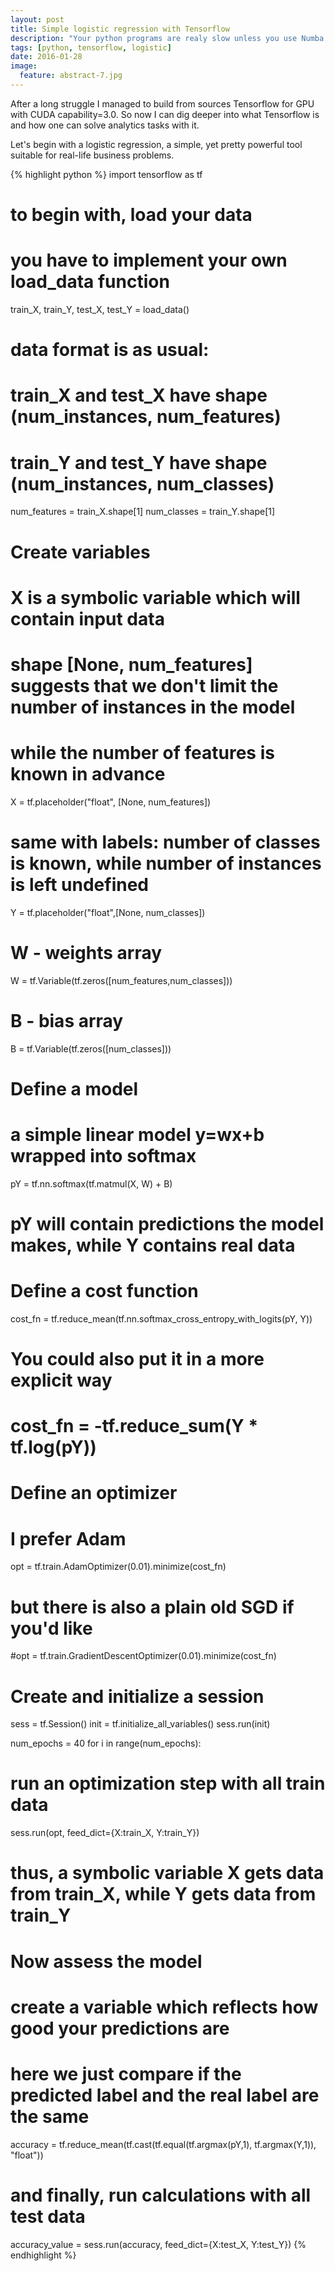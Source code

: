 ```yaml
---
layout: post
title: Simple logistic regression with Tensorflow
description: "Your python programs are realy slow unless you use Numba. Part 2."
tags: [python, tensorflow, logistic]
date: 2016-01-28
image:
  feature: abstract-7.jpg
---
```


After a long struggle I managed to build from sources Tensorflow for GPU with CUDA capability=3.0.
So now I can dig deeper into what Tensorflow is and how one can solve analytics tasks with it.

Let's begin with a logistic regression, a simple, yet pretty powerful tool suitable for real-life business problems.

{% highlight python %}
import tensorflow as tf

# to begin with, load your data
# you have to implement your own load_data function
train_X, train_Y, test_X, test_Y = load_data()

# data format is as usual:
# train_X and test_X have shape (num_instances, num_features)
# train_Y and test_Y have shape (num_instances, num_classes)
num_features = train_X.shape[1]
num_classes = train_Y.shape[1]

# Create variables
# X is a symbolic variable which will contain input data
# shape [None, num_features] suggests that we don't limit the number of instances in the model
# while the number of features is known in advance
X = tf.placeholder("float", [None, num_features])
# same with labels: number of classes is known, while number of instances is left undefined
Y = tf.placeholder("float",[None, num_classes])

# W - weights array
W = tf.Variable(tf.zeros([num_features,num_classes]))
# B - bias array
B = tf.Variable(tf.zeros([num_classes]))

# Define a model
# a simple linear model y=wx+b wrapped into softmax
pY = tf.nn.softmax(tf.matmul(X, W) + B)
# pY will contain predictions the model makes, while Y contains real data

# Define a cost function
cost_fn = tf.reduce_mean(tf.nn.softmax_cross_entropy_with_logits(pY, Y))
# You could also put it in a more explicit way
# cost_fn = -tf.reduce_sum(Y * tf.log(pY))

# Define an optimizer
# I prefer Adam
opt = tf.train.AdamOptimizer(0.01).minimize(cost_fn)
# but there is also a plain old SGD if you'd like
#opt = tf.train.GradientDescentOptimizer(0.01).minimize(cost_fn)

# Create and initialize a session
sess = tf.Session()
init = tf.initialize_all_variables()
sess.run(init)

num_epochs = 40
for i in range(num_epochs):
  # run an optimization step with all train data
  sess.run(opt, feed_dict={X:train_X, Y:train_Y})
  # thus, a symbolic variable X gets data from train_X, while Y gets data from train_Y

# Now assess the model
# create a variable which reflects how good your predictions are
# here we just compare if the predicted label and the real label are the same
accuracy = tf.reduce_mean(tf.cast(tf.equal(tf.argmax(pY,1), tf.argmax(Y,1)), "float"))
# and finally, run calculations with all test data
accuracy_value = sess.run(accuracy, feed_dict={X:test_X, Y:test_Y})
{% endhighlight %}
